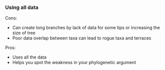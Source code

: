 ### Using all data

Cons:
  * Can create long branches by lack of data for some tips or
     increasing the size of tree
  * Poor data overlap between taxa can lead to rogue taxa and terraces

Pros:
  * Uses all the data
  * Helps you spot the weakness in your phylogenetic argument